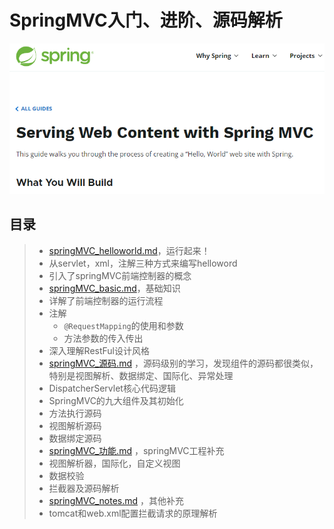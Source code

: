 # SpringMVC入门、进阶、源码解析

![image-20210418211110188](assets/img/image-20210418211110188.png)



## 目录

> -  [springMVC_helloworld.md](notes\springMVC_helloworld.md)，运行起来！
>   - 从servlet，xml，注解三种方式来编写helloword
>   - 引入了springMVC前端控制器的概念
> -  [springMVC_basic.md](notes\springMVC_basic.md)，基础知识
>   - 详解了前端控制器的运行流程
>   - 注解
>     - `@RequestMapping`的使用和参数
>     - 方法参数的传入传出
>   - 深入理解RestFul设计风格
> -  [springMVC_源码.md](notes\springMVC_源码.md) ，源码级别的学习，发现组件的源码都很类似，特别是视图解析、数据绑定、国际化、异常处理
>   - DispatcherServlet核心代码逻辑
>   - SpringMVC的九大组件及其初始化
>   - 方法执行源码
>   - 视图解析源码
>   - 数据绑定源码
> -  [springMVC_功能.md](notes\springMVC_功能.md) ，springMVC工程补充
>   - 视图解析器，国际化，自定义视图
>   - 数据校验
>   - 拦截器及源码解析
> -   [springMVC_notes.md](notes\springMVC_notes.md) ，其他补充
>    -  tomcat和web.xml配置拦截请求的原理解析

